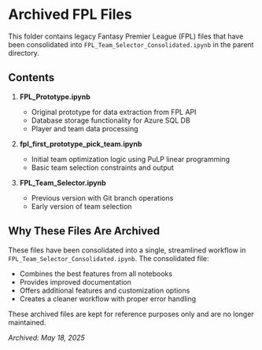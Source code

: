 # Archived FPL Files

This folder contains legacy Fantasy Premier League (FPL) files that have been consolidated into `FPL_Team_Selector_Consolidated.ipynb` in the parent directory.

## Contents

1. **FPL_Prototype.ipynb**
   - Original prototype for data extraction from FPL API
   - Database storage functionality for Azure SQL DB
   - Player and team data processing

2. **fpl_first_prototype_pick_team.ipynb**
   - Initial team optimization logic using PuLP linear programming
   - Basic team selection constraints and output

3. **FPL_Team_Selector.ipynb**
   - Previous version with Git branch operations
   - Early version of team selection

## Why These Files Are Archived

These files have been consolidated into a single, streamlined workflow in `FPL_Team_Selector_Consolidated.ipynb`. The consolidated file:

- Combines the best features from all notebooks
- Provides improved documentation
- Offers additional features and customization options
- Creates a cleaner workflow with proper error handling

These archived files are kept for reference purposes only and are no longer maintained.

*Archived: May 18, 2025*

